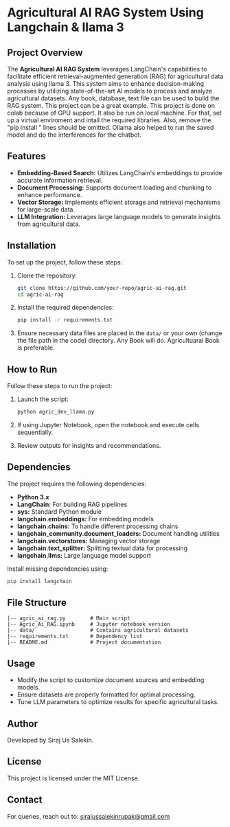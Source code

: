 # Agricultural AI RAG System Using Langchain & llama 3

## Project Overview
The **Agricultural AI RAG System** leverages LangChain's capabilities to facilitate efficient retrieval-augmented generation (RAG) for agricultural data analysis using llama 3. This system aims to enhance decision-making processes by utilizing state-of-the-art AI models to process and analyze agricultural datasets. Any book, database, text file can be used to build the RAG system. This project can be a great example. This project is done on colab because of GPU support. It also be run on local machine. For that, set up a virtual enviroment and intall the required libraries. Also, remove the "pip install <librabry>" lines should be omitted. Ollama also helped to run the saved model and do the interferences for the chatbot.

## Features
- **Embedding-Based Search:** Utilizes LangChain's embeddings to provide accurate information retrieval.
- **Document Processing:** Supports document loading and chunking to enhance performance.
- **Vector Storage:** Implements efficient storage and retrieval mechanisms for large-scale data.
- **LLM Integration:** Leverages large language models to generate insights from agricultural data.

## Installation
To set up the project, follow these steps:

1. Clone the repository:
   ```bash
   git clone https://github.com/your-repo/agric-ai-rag.git
   cd agric-ai-rag
   ```

2. Install the required dependencies:
   ```bash
   pip install -r requirements.txt
   ```

3. Ensure necessary data files are placed in the `data/` or your own (change the file path in the code) directory. Any Book will do. Agricultuaral Book is preferable.

## How to Run
Follow these steps to run the project:

1. Launch the script:
   ```bash
   python agric_dev_llama.py
   ```

2. If using Jupyter Notebook, open the notebook and execute cells sequentially.

3. Review outputs for insights and recommendations.

## Dependencies
The project requires the following dependencies:

- **Python 3.x**
- **LangChain:** For building RAG pipelines
- **sys:** Standard Python module
- **langchain.embeddings:** For embedding models
- **langchain.chains:** To handle different processing chains
- **langchain_community.document_loaders:** Document handling utilities
- **langchain.vectorstores:** Managing vector storage
- **langchain.text_splitter:** Splitting textual data for processing
- **langchain.llms:** Large language model support

Install missing dependencies using:
```bash
pip install langchain
```

## File Structure
```
|-- agric_ai_rag.py        # Main script
|-- Agric_Ai_RAG.ipynb     # Jupyter notebook version
|-- data/                  # Contains agricultural datasets
|-- requirements.txt       # Dependency list
|-- README.md              # Project documentation
```

## Usage
- Modify the script to customize document sources and embedding models.
- Ensure datasets are properly formatted for optimal processing.
- Tune LLM parameters to optimize results for specific agricultural tasks.

## Author
Developed by Siraj Us Salekin.

## License
This project is licensed under the MIT License.

## Contact
For queries, reach out to: sirajussalekinrupak@gmail.com


